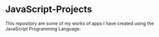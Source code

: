 # JavaScript-Projects
This repository are some of my works of apps I have created using the JavaScript Programming Language.
